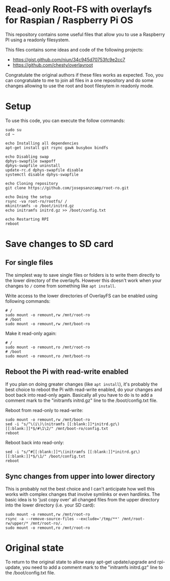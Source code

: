 Read-only Root-FS with overlayfs for Raspian / Raspberry Pi OS
==============================================================
This repository contains some useful files that allow you to use a Raspberry PI using a readonly filesystem.

This files contains some ideas and code of the following projects:
- https://gist.github.com/niun/34c945d70753fc9e2cc7
- https://github.com/chesty/overlayroot

Congratulate the original authors if these files works as expected. Too, you can congratulate to me to join all files in a one repository and do some changes allowing to use the root and boot filesytem in readonly mode.

Setup
=====
To use this code, you can execute the follow commands:

```
sudo su
cd ~

echo Installing all dependencies
apt-get install git rsync gawk busybox bindfs

echo Disabling swap
dphys-swapfile swapoff
dphys-swapfile uninstall
update-rc.d dphys-swapfile disable
systemctl disable dphys-swapfile

echo Cloning repository
git clone https://github.com/josepsanzcamp/root-ro.git

echo Doing the setup
rsync -va root-ro/rootfs/ /
mkinitramfs -o /boot/initrd.gz
echo initramfs initrd.gz >> /boot/config.txt

echo Restarting RPI
reboot
```

Save changes to SD card
=======================

## For single files

The simplest way to save single files or folders is to write them directly to the lower directory of the overlayfs. However this doesn't work when your changes to `/` come from something like `apt install`.

Write access to the lower directories of OverlayFS can be enabled using following commands:
```
# /
sudo mount -o remount,rw /mnt/root-ro
# /boot
sudo mount -o remount,rw /mnt/boot-ro
```

Make it read-only again:
```
# /
sudo mount -o remount,ro /mnt/root-ro
# /boot
sudo mount -o remount,ro /mnt/boot-ro
```

## Reboot the Pi with read-write enabled

If you plan on doing greater changes (like `apt install`), it's probably the best choice to reboot the Pi with read-write enabled, do your changes and boot back into read-only again. Basically all you have to do is to add a comment mark to the "initramfs initrd.gz" line to the /boot/config.txt file.

Reboot from read-only to read-write:
```
sudo mount -o remount,rw /mnt/boot-ro
sed -i "s/^\(i\)\(nitramfs [[:blank:]]*initrd.gz\)[[:blank:]]*$/#\1\2/" /mnt/boot-ro/config.txt
reboot
```

Reboot back into read-only:
```
sed -i "s/^#[[:blank:]]*\(initramfs [[:blank:]]*initrd.gz\)[[:blank:]]*$/\1/" /boot/config.txt
reboot
```

## Sync changes from upper into lower directory

This is probably not the best choice and I can't anticipate how well this works with complex changes that involve symlinks or even hardlinks. The basic idea is to 'just copy over' all changed files from the upper directory into the lower directory (i.e. your SD card):

```
sudo mount -o remount,rw /mnt/root-ro
rsync -a --remove-source-files --exclude='/tmp/**' /mnt/root-rw/upper/* /mnt/root-ro/.
sudo mount -o remount,ro /mnt/root-ro
```

Original state
==============
To return to the original state to allow easy apt-get update/upgrade and rpi-update, you need to add a comment mark to the "initramfs initrd.gz" line to the /boot/config.txt file.